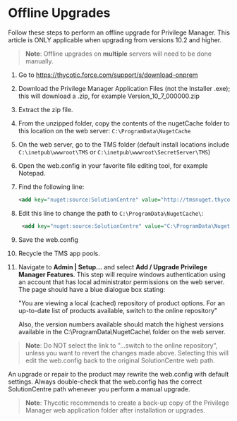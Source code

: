 [title]: # (Offline Upgrades)
[tags]: # (new version)
[priority]: # (710)
# Offline Upgrades

Follow these steps to perform an offline upgrade for Privilege Manager. This article is ONLY applicable when upgrading from versions 10.2 and higher.

>**Note**: Offline upgrades on __multiple__ servers will need to be done manually.

1. Go to https://thycotic.force.com/support/s/download-onprem
1. Download the Privilege Manager Application Files (not the Installer .exe); this will download a .zip, for example Version_10_7_000000.zip
1. Extract the zip file.
1. From the unzipped folder, copy the contents of the nugetCache folder to this location on the web server: `C:\ProgramData\NugetCache`
1. On the web server, go to the TMS folder (default install locations include `C:\inetpub\wwwroot\TMS` or `C:\inetpub\wwwroot\SecretServer\TMS`)
1. Open the web.config in your favorite file editing tool, for example Notepad.
1. Find the following line:

   ```xml
   <add key="nuget:source:SolutionCentre" value="http://tmsnuget.thycotic.com/nuget/" />
   ```
1. Edit this line to change the path to `C:\ProgramData\NugetCache\`:

   ```xml
    <add key="nuget:source:SolutionCentre" value="C:\ProgramData\NugetCache\" />
   ```
1. Save the web.config
1. Recycle the TMS app pools.
1. Navigate to __Admin | Setup...__ and select __Add / Upgrade Privilege Manager Features__.
   This step will require windows authentication using an account that has local administrator permissions on the web server. The page should have a blue dialogue box stating:

   "You are viewing a local (cached) repository of product options.
   For an up-to-date list of products available, switch to the online repository"

   Also, the version numbers available should match the highest versions available in the C:\ProgramData\NugetCache\ folder on the web server.

>**Note**:
>Do NOT select the link to "...switch to the online repository", unless you want to revert the changes made above. Selecting this will edit the web.config back to the original SolutionCentre web path.

An upgrade or repair to the product may rewrite the web.config with default settings. Always double-check that the web.config has the correct SolutionCentre path whenever you perform a manual upgrade.

>**Note**: Thycotic recommends to create a back-up copy of the Privilege Manager web application folder after installation or upgrades.
